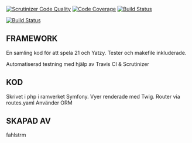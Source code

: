 
[![Scrutinizer Code Quality](https://scrutinizer-ci.com/g/fahlstrm/framework-orm-ci/badges/quality-score.png?b=main)](https://scrutinizer-ci.com/g/fahlstrm/framework-orm-ci/?branch=main)
[![Code Coverage](https://scrutinizer-ci.com/g/fahlstrm/framework-orm-ci/badges/coverage.png?b=main)](https://scrutinizer-ci.com/g/fahlstrm/framework-orm-ci/?branch=main)
[![Build Status](https://scrutinizer-ci.com/g/fahlstrm/framework-orm-ci/badges/build.png?b=main)](https://scrutinizer-ci.com/g/fahlstrm/framework-orm-ci/build-status/main)

[![Build Status](https://travis-ci.org/fahlstrm/framework-orm-ci.svg?branch=main)](https://travis-ci.org/fahlstrm/framework-orm-ci)


FRAMEWORK
---------------
En samling kod för att spela 21 och Yatzy.
Tester och makefile inkluderade.

Automatiserad testning med hjälp av Travis CI & Scrutinizer

KOD
--------------
Skrivet i php i ramverket Symfony.
Vyer renderade med Twig. Router via routes.yaml
Använder ORM


SKAPAD AV
--------------
fahlstrm

